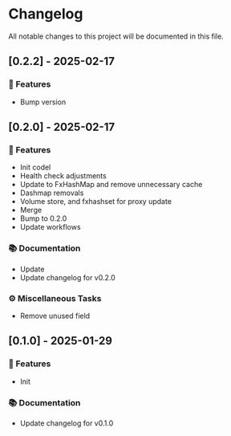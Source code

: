 # Changelog

All notable changes to this project will be documented in this file.

## [0.2.2] - 2025-02-17

### 🚀 Features

- Bump version

## [0.2.0] - 2025-02-17

### 🚀 Features

- Init codel
- Health check adjustments
- Update to FxHashMap and remove unnecessary cache
- Dashmap removals
- Volume store, and fxhashset for proxy update
- Merge
- Bump to 0.2.0
- Update workflows

### 📚 Documentation

- Update
- Update changelog for v0.2.0

### ⚙️ Miscellaneous Tasks

- Remove unused field

## [0.1.0] - 2025-01-29

### 🚀 Features

- Init

### 📚 Documentation

- Update changelog for v0.1.0

<!-- generated by git-cliff -->
